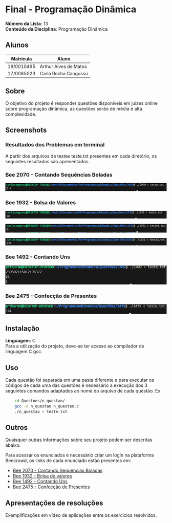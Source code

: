 # Final - Programação Dinâmica

**Número da Lista**: 13<br>
**Conteúdo da Disciplina**: Programação Dinâmica<br>

## Alunos
|Matrícula | Aluno |
| -- | -- |
| 19/0010495  |  Arthur Alves de Matos |
| 17/0085023  |  Carla Rocha Cangussú |

## Sobre 
O objetivo do projeto é responder questões disponíveis em juízes online sobre programação dinâmica, as questões serão de média e alta complexidade.

## Screenshots

### Resultados dos Problemas em terminal
A partir dos arquivos de testes teste.txt presentes em cada diretório, os seguintes resultados são apresentados.

### Bee 2070 - Contando Sequências Boladas
![2070](/Screenshots/2070.png)

### Bee 1932 - Bolsa de Valores

![1932](/Screenshots/1932-teste.png)

![1932](/Screenshots/1932-teste1.png)

![1932](/Screenshots/1932-teste2.png)


### Bee 1492 - Contando Uns
![1492](/Screenshots/1492.png)

### Bee 2475 - Confecção de Presentes
![2475](/Screenshots/2475.png)


## Instalação 
**Linguagem**: C<br>
Para a utilização do projeto, deve-se ter acesso ao compilador de linguagem C gcc.

## Uso 
Cada questão foi separada em uma pasta diferente e para executar os códigos de cada uma das questões é necessário a execução dos 3 seguintes comandos adaptados ao nome do arquivo de cada questão. Ex:

```sh
    cd Questoes/n_questao/
    gcc -o n_questao n_questao.c
    ./n_questao < teste.txt
```
## Outros 
Quaisquer outras informações sobre seu projeto podem ser descritas abaixo.

Para acessar os enunciados é necessário criar um login na plataforma Beecrowd, os links de cada enunciado estão presentes em:

- [Bee 2070 - Contando Sequências Boladas](https://judge.beecrowd.com/pt/problems/view/2070)
- [Bee 1932 - Bolsa de valores](https://judge.beecrowd.com/pt/problems/view/1932)
- [Bee 1492 - Contando Uns](https://judge.beecrowd.com/pt/problems/view/1492)
- [Bee 2475 - Confecção de Presentes](https://judge.beecrowd.com/pt/problems/view/2475)

## Apresentações de resoluções
Exemplificações em vídeo de aplicações entre os exercicios resolvidos.
